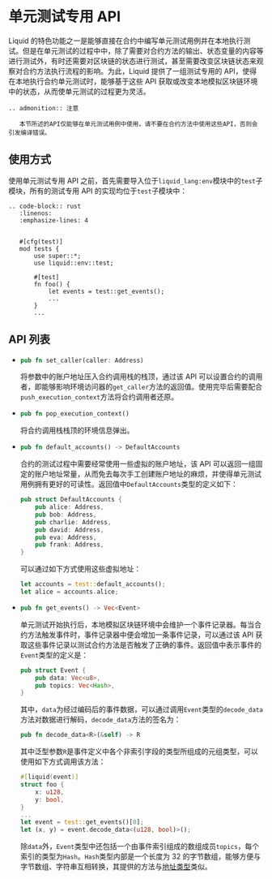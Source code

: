 # 单元测试专用 API

Liquid 的特色功能之一是能够直接在合约中编写单元测试用例并在本地执行测试。但是在单元测试的过程中中，除了需要对合约方法的输出、状态变量的内容等进行测试外，有时还需要对区块链的状态进行测试，甚至需要改变区块链状态来观察对合约方法执行流程的影响。为此，Liquid 提供了一组测试专用的 API，使得在本地执行合约单元测试时，能够基于这些 API 获取或改变本地模拟区块链环境中的状态，从而使单元测试的过程更为灵活。

```eval_rst
.. admonition:: 注意

   本节所述的API仅能够在单元测试用例中使用，请不要在合约方法中使用这些API，否则会引发编译错误。
```

## 使用方式

使用单元测试专用 API 之前，首先需要导入位于`liquid_lang:env`模块中的`test`子模块，所有的测试专用 API 的实现均位于`test`子模块中：

```eval_rst
.. code-block:: rust
   :linenos:
   :emphasize-lines: 4


   #[cfg(test)]
   mod tests {
       use super::*;
       use liquid::env::test;

       #[test]
       fn foo() {
           let events = test::get_events();
           ...
       }
       ...
```

## API 列表

<ul class="method-introduction">
<li>

```rust
pub fn set_caller(caller: Address)
```

</li>
<p>

将参数中的账户地址压入合约调用栈的栈顶，通过该 API 可以设置合约的调用者，即能够影响环境访问器的`get_caller`方法的返回值。使用完毕后需要配合`push_execution_context`方法将合约调用者还原。

</p>

<li>

```rust
pub fn pop_execution_context()
```

</li>
<p>

将合约调用栈栈顶的环境信息弹出。

</p>

<li>

```rust
pub fn default_accounts() -> DefaultAccounts
```

</li>
<p>

合约的测试过程中需要经常使用一些虚拟的账户地址，该 API 可以返回一组固定的账户地址常量，从而免去每次手工创建账户地址的麻烦，并使得单元测试用例拥有更好的可读性。返回值中`DefaultAccounts`类型的定义如下：

</p>

<div class="code-example">

```rust
pub struct DefaultAccounts {
    pub alice: Address,
    pub bob: Address,
    pub charlie: Address,
    pub david: Address,
    pub eva: Address,
    pub frank: Address,
}
```

</div>
<p>

可以通过如下方式使用这些虚拟地址：

</p>
<div class="code-example">

```rust
let accounts = test::default_accounts();
let alice = accounts.alice;
```

</div>

<li>

```rust
pub fn get_events() -> Vec<Event>
```

</li>

<p>

单元测试开始执行后，本地模拟区块链环境中会维护一个事件记录器。每当合约方法触发事件时，事件记录器中便会增加一条事件记录，可以通过该 API 获取这些事件记录以测试合约方法是否触发了正确的事件。返回值中表示事件的`Event`类型的定义是：

</p>

<div class ="code-example">

```rust
pub struct Event {
    pub data: Vec<u8>,
    pub topics: Vec<Hash>,
}
```

</div>
<p>

其中，`data`为经过编码后的事件数据，可以通过调用`Event`类型的`decode_data`方法对数据进行解码，`decode_data`方法的签名为：

</p>
<div class ="code-example">

```rust
pub fn decode_data<R>(&self) -> R
```

</div>
<p>

其中泛型参数`R`是事件定义中各个非索引字段的类型所组成的元组类型，可以使用如下方式调用该方法：

</p>
<div class ="code-example">

```rust
#[liquid(event)]
struct foo {
    x: u128,
    y: bool,
}
...
let event = test::get_events()[0];
let (x, y) = event.decode_data<(u128, bool)>();
```

</div>

<p>

除`data`外，`Event`类型中还包括一个由事件索引组成的数组成员`topics`，每个索引的类型为`Hash`。`Hash`类型内部是一个长度为 32 的字节数组，能够方便与字节数组、字符串互相转换，其提供的方法与[地址类型](../contract/types.html#id2)类似。

</p>
</ul>
